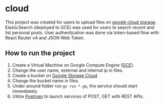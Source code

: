 # cloud
This project was created for users to upload files on [google cloud storage](https://www.elastic.co/partners/google-cloud). ElasticSearch (deployed to GCE) was used for users to search recent and list personal posts. User authentication was done via token-based flow with React Router v4 and JSON Web Token.

## How to run the project
1. Create a Virtual Machine on Google Compute Engine ([GCE](https://cloud.google.com/compute)).
3. Change the user name, external and internal ip in files.
4. Create a bucket on [Google Storage Cloud](https://cloud.google.com/storage)
5. Change the bucket name in files.
6. Under around folder run ```go run *.go```, the service should start immediately.
7. Utilze [Postman](https://www.postman.com/) to launch services of POST, GET with REST APIs.

